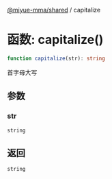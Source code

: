 [@miyue-mma/shared](../index.md) / capitalize

# 函数: capitalize()

```ts
function capitalize(str): string
```

首字母大写

## 参数

### str

`string`

## 返回

`string`
